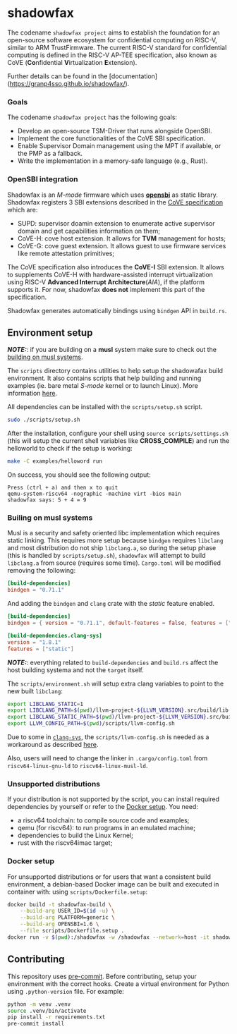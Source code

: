 # shadowfax

The codename `shadowfax project` aims to establish the foundation for an open-source software ecosystem for
confidential computing on RISC-V, similar to ARM TrustFirmware. The current RISC-V standard for confidential
computing is defined in the RISC-V AP-TEE specification, also known as CoVE
(**Co**nfidential **V**irtualization **E**xtension).

Further details can be found in the [documentation] (https://granp4sso.github.io/shadowfax/).

### Goals
The codename `shadowfax project` has the following goals:
- Develop an open-source TSM-Driver that runs alongside OpenSBI.
- Implement the core functionalities of the CoVE SBI specification.
- Enable Supervisor Domain management using the MPT if available, or the PMP as a fallback.
- Write the implementation in a memory-safe language (e.g., Rust).

### OpenSBI integration
Shadowfax is an *M-mode* firmware which uses [**opensbi**](https://github.com/riscv-software-src/opensbi) as
static library. Shadowfax registers 3 SBI extensions described in the [CoVE specification](https://github.com/riscv-non-isa/riscv-ap-tee)
which are:

- SUPD: supervisor doamin extension to enumerate active supervisor domain and get capabilities information on them;
- CoVE-H: cove host extension. It allows for **TVM** management for hosts;
- CoVE-G: cove guest extension. It allows guest to use firmware services like remote attestation primitives;

The CoVE specification also introduces the **CoVE-I** SBI extension. It allows to supplements CoVE-H with hardware-assisted
interrupt virtualization using RISC-V **Advanced Interrupt Architecture**(*AIA*), if the platform supports it.
For now, shadowfax **does not** implement this part of the specification.

Shadowfax generates automatically bindings using `bindgen` API in `build.rs`.

## Environment setup

**_NOTE:_**: if you are building on a **musl** system make sure to check out the [building on musl systems](#building-on-musl-systems).

The `scripts` directory contains utilities to help setup the shadowafax build environment. It also contains scripts
that help building and running examples (ie. bare metal *S-mode* kernel or to launch Linux). More information [here](/scripts/README.md).

All dependencies can be installed with the `scripts/setup.sh` script.

```sh
sudo ./scripts/setup.sh
```
After the installation, configure your shell using `source scripts/settings.sh` (this will setup
the current shell variables like **CROSS_COMPILE**) and run the helloworld to check if the setup is
working:

```sh
make -C examples/helloword run
```
On success, you should see the following output:
```
Press (ctrl + a) and then x to quit
qemu-system-riscv64 -nographic -machine virt -bios main
shadowfax says: 5 + 4 = 9
```

### Builing on musl systems
Musl is a security and safety oriented libc implementation which requires static linking. This requires more setup
because `bindgen` requires `libclang` and most distribution do not ship `libclang.a`, so during the setup phase (this
is handled by `scripts/setup.sh`), `shadowfax` will attempt to build `libclang.a` from source (requires some time).
`Cargo.toml` will be modified removing the following:
```toml
[build-dependencies]
bindgen = "0.71.1"
```
And adding the `bindgen` and `clang` crate with the *static* feature enabled.

```toml
[build-dependencies]
bindgen = { version = "0.71.1", default-features = false, features = ["logging", "prettyplease", "static"] }

[build-dependencies.clang-sys]
version = "1.8.1"
features = ["static"]
```

**_NOTE:_**: everything related to `build-dependencies` and `build.rs` affect the host building systema and not the `ŧarget` itself.

The `scripts/environment.sh` will setup extra clang variables to point to the new built `libclang`:
```sh
export LIBCLANG_STATIC=1
export LIBCLANG_PATH=$(pwd)/llvm-project-${LLVM_VERSION}.src/build/lib
export LIBCLANG_STATIC_PATH=$(pwd)/llvm-project-${LLVM_VERSION}.src/build/lib
export LLVM_CONFIG_PATH=$(pwd)/scripts/llvm-config.sh
```

Due to some in [`clang-sys`](https://github.com/KyleMayes/clang-sys?tab=readme-ov-file#environment-variables), the `scripts/llvm-config.sh` is needed as a workaround as described [here](https://github.com/rust-lang/rust-bindgen/issues/2360).

Also, users will need to change the linker in `.cargo/config.toml` from `riscv64-linux-gnu-ld` to `riscv64-linux-musl-ld`.

### Unsupported distributions
If your distribution is not supported by the script, you can install required dependencies by yourself or refer to the [Docker setup](#docker-setup). You need:

- a riscv64 toolchain: to compile source code and examples;
- qemu (for riscv64): to run programs in an emulated machine;
- dependencies to build the Linux Kernel;
- rust with the riscv64imac target;

### Docker setup
For unsupported distributions or for users that want a consistent build environment,
a debian-based Docker image can be built and executed in container with:
using `scripts/Dockerfile.setup`:
```sh
docker build -t shadowfax-build \
    --build-arg USER_ID=$(id -u) \
    --build-arg PLATFORM=generic \
    --build-arg OPENSBI=1.6 \
    --file scripts/Dockerfile.setup .
docker run -v $(pwd):/shadowfax -w /shadowfax --network=host -it shadowfax-build
```

## Contributing
This repository uses [pre-commit](https://pre-commit.com/). Before contributing, setup your environment
with the correct hooks. Create a virtual environment for Python using `.python-version` file.
For example:

```sh
python -m venv .venv
source .venv/bin/activate
pip install -r requirements.txt
pre-commit install
```
